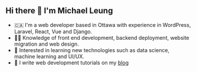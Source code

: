 ## Hi there 👋 I'm Michael Leung

* 🇨🇦 I'm a web developer based in Ottawa with experience in WordPress, Laravel, React, Vue and Django.
* 👨‍💻 Knowledge of front end development, backend deployment, website migration and web design.
* 🤖 Interested in learning new technologies such as data science, machine learning and UI/UX.
* 👀 I write web development tutorials on my [blog](https://www.mikeleung.ca)





